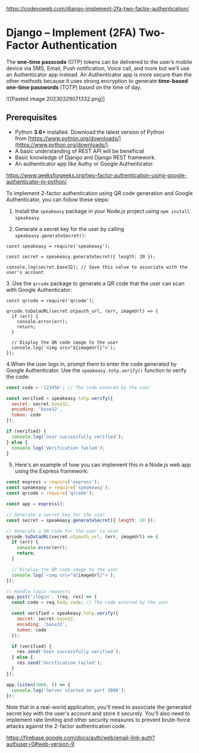 
https://codevoweb.com/django-implement-2fa-two-factor-authentication/
# Django – Implement (2FA) Two-Factor Authentication

The **one-time passcode** (OTP) tokens can be delivered to the user’s mobile device via SMS, Email, Push notification, Voice call, and more but we’ll use an Authenticator app instead. An Authenticator app is more secure than the other methods because it uses strong encryption to generate **time-based one-time passwords** (TOTP) based on the time of day.

![[Pasted image 20230329071332.png]]

## Prerequisites

-   Python **3.6+** installed. Download the latest version of Python from [https://www.python.org/downloads/](https://www.python.org/downloads/).
-   A basic understanding of REST API will be beneficial
-   Basic knowledge of Django and Django REST framework.
-   An authenticator app like Authy or Google Authenticator.

https://www.geeksforgeeks.org/two-factor-authentication-using-google-authenticator-in-python/

To implement 2-factor authentication using QR code generation and Google Authenticator, you can follow these steps:

1.  Install the `speakeasy` package in your Node.js project using `npm install speakeasy`.
    
2.  Generate a secret key for the user by calling `speakeasy.generateSecret()`:

```JS
const speakeasy = require('speakeasy');

const secret = speakeasy.generateSecret({ length: 20 });

console.log(secret.base32); // Save this value to associate with the user's account

```
3 .Use the `qrcode` package to generate a QR code that the user can scan with Google Authenticator:

```JS
const qrcode = require('qrcode');

qrcode.toDataURL(secret.otpauth_url, (err, imageUrl) => {
  if (err) {
    console.error(err);
    return;
  }
  
  // Display the QR code image to the user
  console.log(`<img src="${imageUrl}">`);
});

```

4.When the user logs in, prompt them to enter the code generated by Google Authenticator. Use the `speakeasy.totp.verify()` function to verify the code:

```js
const code = '123456'; // The code entered by the user

const verified = speakeasy.totp.verify({
  secret: secret.base32,
  encoding: 'base32',
  token: code
});

if (verified) {
  console.log('User successfully verified');
} else {
  console.log('Verification failed');
}

```

5. Here's an example of how you can implement this in a Node.js web app using the Express framework:
```js
const express = require('express');
const speakeasy = require('speakeasy');
const qrcode = require('qrcode');

const app = express();

// Generate a secret key for the user
const secret = speakeasy.generateSecret({ length: 20 });

// Generate a QR code for the user to scan
qrcode.toDataURL(secret.otpauth_url, (err, imageUrl) => {
  if (err) {
    console.error(err);
    return;
  }

  // Display the QR code image to the user
  console.log(`<img src="${imageUrl}">`);
});

// Handle login requests
app.post('/login', (req, res) => {
  const code = req.body.code; // The code entered by the user

  const verified = speakeasy.totp.verify({
    secret: secret.base32,
    encoding: 'base32',
    token: code
  });

  if (verified) {
    res.send('User successfully verified');
  } else {
    res.send('Verification failed');
  }
});

app.listen(3000, () => {
  console.log('Server started on port 3000');
});

```

Note that in a real-world application, you'll need to associate the generated secret key with the user's account and store it securely. You'll also need to implement rate limiting and other security measures to prevent brute-force attacks against the 2-factor authentication code.


https://firebase.google.com/docs/auth/web/email-link-auth?authuser=0#web-version-9